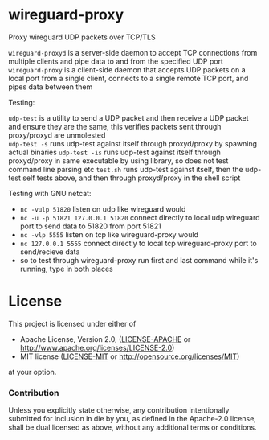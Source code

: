 # wireguard-proxy

Proxy wireguard UDP packets over TCP/TLS

`wireguard-proxyd` is a server-side daemon to accept TCP connections from multiple clients and pipe data to and from the specified UDP port  
`wireguard-proxy` is a client-side daemon that accepts UDP packets on a local port from a single client, connects to a single remote TCP port, and pipes data between them

Testing:

`udp-test` is a utility to send a UDP packet and then receive a UDP packet and ensure they are the same, this verifies packets sent through proxy/proxyd are unmolested  
`udp-test -s` runs udp-test against itself through proxyd/proxy by spawning actual binaries
`udp-test -is` runs udp-test against itself through proxyd/proxy in same executable by using library, so does not test command line parsing etc
`test.sh` runs udp-test against itself, then the udp-test self tests above, and then through proxyd/proxy in the shell script

Testing with GNU netcat:

- `nc -vulp 51820` listen on udp like wireguard would
- `nc -u -p 51821 127.0.0.1 51820` connect directly to local udp wireguard port to send data to 51820 from port 51821
- `nc -vlp 5555` listen on tcp like wireguard-proxy would
- `nc 127.0.0.1 5555` connect directly to local tcp wireguard-proxy port to send/recieve data
- so to test through wireguard-proxy run first and last command while it's running, type in both places

# License

This project is licensed under either of

 * Apache License, Version 2.0, ([LICENSE-APACHE](LICENSE-APACHE) or
   http://www.apache.org/licenses/LICENSE-2.0)
 * MIT license ([LICENSE-MIT](LICENSE-MIT) or
   http://opensource.org/licenses/MIT)

at your option.

### Contribution

Unless you explicitly state otherwise, any contribution intentionally submitted
for inclusion in die by you, as defined in the Apache-2.0 license, shall be
dual licensed as above, without any additional terms or conditions.
